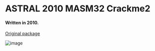 # ASTRAL 2010 MASM32 Crackme2

#### Written in 2010.

[Original package](https://defacto2.net/f/b32d3ae)

![image](https://user-images.githubusercontent.com/513842/170848432-d402f5b7-84bc-470e-9b43-100d01467815.png)
